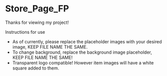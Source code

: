 # Store_Page_FP
Thanks for viewing my project!

Instructions for use
- As of currently, please replace the placeholder images with your desired image, KEEP FILE NAME THE SAME. 
- To change background, replace the background image placeholder, KEEP FILE NAME THE SAME!
- Transparent logo compatible! However item images will have a white square added to them.
